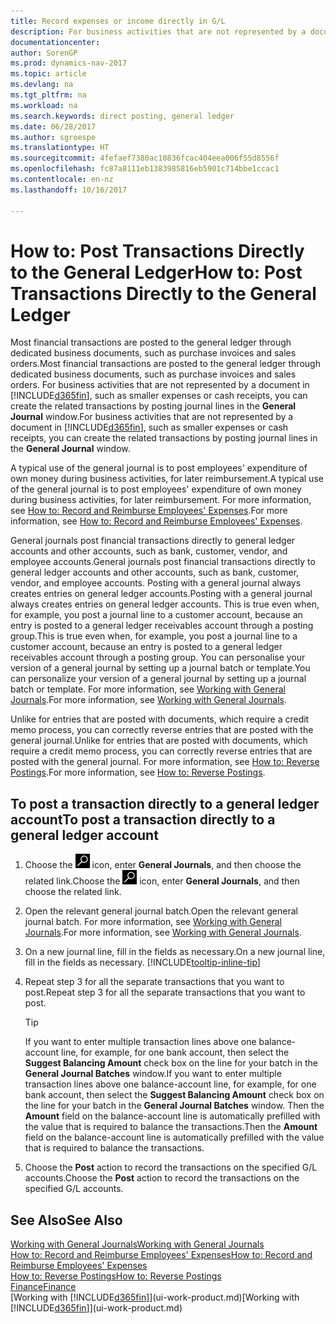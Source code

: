 ```yaml
---
title: Record expenses or income directly in G/L
description: For business activities that are not represented by a document in, such as smaller expenses or cash receipts, you can create the related transactions by posting journal lines in the General Journal window.
documentationcenter: 
author: SorenGP
ms.prod: dynamics-nav-2017
ms.topic: article
ms.devlang: na
ms.tgt_pltfrm: na
ms.workload: na
ms.search.keywords: direct posting, general ledger
ms.date: 06/28/2017
ms.author: sgroespe
ms.translationtype: HT
ms.sourcegitcommit: 4fefaef7380ac10836fcac404eea006f55d8556f
ms.openlocfilehash: fc87a8111eb1383985816eb5901c714bbe1ccac1
ms.contentlocale: en-nz
ms.lasthandoff: 10/16/2017

---
```

# <a name="how-to-post-transactions-directly-to-the-general-ledger"></a><span data-ttu-id="3754e-103">How to: Post Transactions Directly to the General Ledger</span><span class="sxs-lookup"><span data-stu-id="3754e-103">How to: Post Transactions Directly to the General Ledger</span></span>
<span data-ttu-id="3754e-104">Most financial transactions are posted to the general ledger through dedicated business documents, such as purchase invoices and sales orders.</span><span class="sxs-lookup"><span data-stu-id="3754e-104">Most financial transactions are posted to the general ledger through dedicated business documents, such as purchase invoices and sales orders.</span></span> <span data-ttu-id="3754e-105">For business activities that are not represented by a document in [!INCLUDE[d365fin](includes/d365fin_md.md)], such as smaller expenses or cash receipts, you can create the related transactions by posting journal lines in the **General Journal** window.</span><span class="sxs-lookup"><span data-stu-id="3754e-105">For business activities that are not represented by a document in [!INCLUDE[d365fin](includes/d365fin_md.md)], such as smaller expenses or cash receipts, you can create the related transactions by posting journal lines in the **General Journal** window.</span></span>

<span data-ttu-id="3754e-106">A typical use of the general journal is to post employees' expenditure of own money during business activities, for later reimbursement.</span><span class="sxs-lookup"><span data-stu-id="3754e-106">A typical use of the general journal is to post employees' expenditure of own money during business activities, for later reimbursement.</span></span> <span data-ttu-id="3754e-107">For more information, see [How to: Record and Reimburse Employees' Expenses](finance-how-record-reimburse-employee-expenses.md).</span><span class="sxs-lookup"><span data-stu-id="3754e-107">For more information, see [How to: Record and Reimburse Employees' Expenses](finance-how-record-reimburse-employee-expenses.md).</span></span>

<span data-ttu-id="3754e-108">General journals post financial transactions directly to general ledger accounts and other accounts, such as bank, customer, vendor, and employee accounts.</span><span class="sxs-lookup"><span data-stu-id="3754e-108">General journals post financial transactions directly to general ledger accounts and other accounts, such as bank, customer, vendor, and employee accounts.</span></span> <span data-ttu-id="3754e-109">Posting with a general journal always creates entries on general ledger accounts.</span><span class="sxs-lookup"><span data-stu-id="3754e-109">Posting with a general journal always creates entries on general ledger accounts.</span></span> <span data-ttu-id="3754e-110">This is true even when, for example, you post a journal line to a customer account, because an entry is posted to a general ledger receivables account through a posting group.</span><span class="sxs-lookup"><span data-stu-id="3754e-110">This is true even when, for example, you post a journal line to a customer account, because an entry is posted to a general ledger receivables account through a posting group.</span></span> <span data-ttu-id="3754e-111">You can personalise your version of a general journal by setting up a journal batch or template.</span><span class="sxs-lookup"><span data-stu-id="3754e-111">You can personalize your version of a general journal by setting up a journal batch or template.</span></span> <span data-ttu-id="3754e-112">For more information, see [Working with General Journals](ui-work-general-journals.md).</span><span class="sxs-lookup"><span data-stu-id="3754e-112">For more information, see [Working with General Journals](ui-work-general-journals.md).</span></span>

<span data-ttu-id="3754e-113">Unlike for entries that are posted with documents, which require a credit memo process, you can correctly reverse entries that are posted with the general journal.</span><span class="sxs-lookup"><span data-stu-id="3754e-113">Unlike for entries that are posted with documents, which require a credit memo process, you can correctly reverse entries that are posted with the general journal.</span></span> <span data-ttu-id="3754e-114">For more information, see [How to: Reverse Postings](finance-how-reverse-journal-posting.md).</span><span class="sxs-lookup"><span data-stu-id="3754e-114">For more information, see [How to: Reverse Postings](finance-how-reverse-journal-posting.md).</span></span>

## <a name="to-post-a-transaction-directly-to-a-general-ledger-account"></a><span data-ttu-id="3754e-115">To post a transaction directly to a general ledger account</span><span class="sxs-lookup"><span data-stu-id="3754e-115">To post a transaction directly to a general ledger account</span></span>
1. <span data-ttu-id="3754e-116">Choose the ![Search for Page or Report](media/ui-search/search_small.png "Search for Page or Report icon") icon, enter **General Journals**, and then choose the related link.</span><span class="sxs-lookup"><span data-stu-id="3754e-116">Choose the ![Search for Page or Report](media/ui-search/search_small.png "Search for Page or Report icon") icon, enter **General Journals**, and then choose the related link.</span></span>
2. <span data-ttu-id="3754e-117">Open the relevant general journal batch.</span><span class="sxs-lookup"><span data-stu-id="3754e-117">Open the relevant general journal batch.</span></span> <span data-ttu-id="3754e-118">For more information, see [Working with General Journals](ui-work-general-journals.md).</span><span class="sxs-lookup"><span data-stu-id="3754e-118">For more information, see [Working with General Journals](ui-work-general-journals.md).</span></span>
3. <span data-ttu-id="3754e-119">On a new journal line, fill in the fields as necessary.</span><span class="sxs-lookup"><span data-stu-id="3754e-119">On a new journal line, fill in the fields as necessary.</span></span> [!INCLUDE[tooltip-inline-tip](includes/tooltip-inline-tip_md.md)]    
4. <span data-ttu-id="3754e-120">Repeat step 3 for all the separate transactions that you want to post.</span><span class="sxs-lookup"><span data-stu-id="3754e-120">Repeat step 3 for all the separate transactions that you want to post.</span></span>

    > [!TIP]  
    > <span data-ttu-id="3754e-121">If you want to enter multiple transaction lines above one balance-account line, for example, for one bank account, then select the **Suggest Balancing Amount** check box on the line for your batch in the **General Journal Batches** window.</span><span class="sxs-lookup"><span data-stu-id="3754e-121">If you want to enter multiple transaction lines above one balance-account line, for example, for one bank account, then select the **Suggest Balancing Amount** check box on the line for your batch in the **General Journal Batches** window.</span></span> <span data-ttu-id="3754e-122">Then the **Amount** field on the balance-account line is automatically prefilled with the value that is required to balance the transactions.</span><span class="sxs-lookup"><span data-stu-id="3754e-122">Then the **Amount** field on the balance-account line is automatically prefilled with the value that is required to balance the transactions.</span></span>
5. <span data-ttu-id="3754e-123">Choose the **Post** action to record the transactions on the specified G/L accounts.</span><span class="sxs-lookup"><span data-stu-id="3754e-123">Choose the **Post** action to record the transactions on the specified G/L accounts.</span></span>

## <a name="see-also"></a><span data-ttu-id="3754e-124">See Also</span><span class="sxs-lookup"><span data-stu-id="3754e-124">See Also</span></span>
[<span data-ttu-id="3754e-125">Working with General Journals</span><span class="sxs-lookup"><span data-stu-id="3754e-125">Working with General Journals</span></span>](ui-work-general-journals.md)  
[<span data-ttu-id="3754e-126">How to: Record and Reimburse Employees' Expenses</span><span class="sxs-lookup"><span data-stu-id="3754e-126">How to: Record and Reimburse Employees' Expenses</span></span>](finance-how-record-reimburse-employee-expenses.md)  
[<span data-ttu-id="3754e-127">How to: Reverse Postings</span><span class="sxs-lookup"><span data-stu-id="3754e-127">How to: Reverse Postings</span></span>](finance-how-reverse-journal-posting.md)  
[<span data-ttu-id="3754e-128">Finance</span><span class="sxs-lookup"><span data-stu-id="3754e-128">Finance</span></span>](finance.md)  
<span data-ttu-id="3754e-129">[Working with [!INCLUDE[d365fin](includes/d365fin_md.md)]](ui-work-product.md)</span><span class="sxs-lookup"><span data-stu-id="3754e-129">[Working with [!INCLUDE[d365fin](includes/d365fin_md.md)]](ui-work-product.md)</span></span>  

